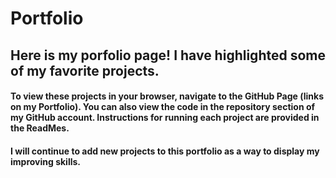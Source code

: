 # Portfolio
## Here is my porfolio page! I have highlighted some of my favorite projects. 
#### To view these projects in your browser, navigate to the GitHub Page (links on my Portfolio). You can also view the code in the repository section of my GitHub account. Instructions for running each project are provided in the ReadMes. 
#### I will continue to add new projects to this portfolio as a way to display my improving skills. 
